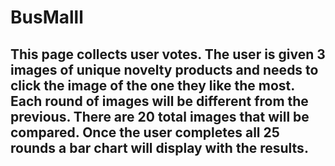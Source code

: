 # BusMalll

## This page collects user votes. The user is given 3 images of unique novelty products and needs to click the image of the one they like the most. Each round of images will be different from the previous. There are 20 total images that will be compared. Once the user completes all 25 rounds a bar chart will display with the results.
